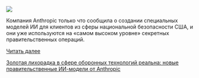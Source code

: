 <!--2025-06-07 07:57:29-->
<div class="yb">
  <div class="rss habr"><img src="https://habrastorage.org/getpro/habr/upload_files/ac5/ff2/303/ac5ff2303a8e66c8902fd77ce359b93b.jpg" /><p>Компания Anthropic только что сообщила о создании специальных моделей ИИ для клиентов из сферы национальной безопасности США, и они уже используются на «самом высоком уровне» секретных правительственных операций.</p> <a href="https://habr.com/ru/articles/916444/#habracut">Читать далее</a> <p class="titl"><a href="https://habr.com/ru/companies/bothub/news/916444/?utm_source=habrahabr&utm_medium=rss&utm_campaign=916444">Золотая лихорадка в сфере оборонных технологий реальна: новые правительственные ИИ-модели от Anthropic</a></p></div>
</div>
